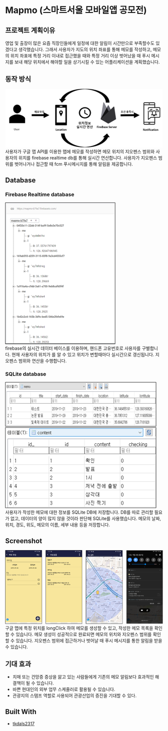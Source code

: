 # Mapmo (스마트서울 모바일앱 공모전)

## 프로젝트 계획이유

영업 및 출장이 많은 요즘 직장인들에게 일정에 대한 알림이 시간만으로 부족할수도 있겠다고 생각했습니다. 그래서 사용자가 지도의 위치 좌표를 통해 메모를 작성하고, 메모의 위치 좌표에 특정 거리 이내로 접근했을 때와 특정 거리 이상 벗어났을 때 푸시 메시지를 보내 해당 위치에서 해야할 일을 상기시킬 수 있는 어플리케이션을 계획했습니다.

## 동작 방식
![알고리즘](./img/algorithm.png)
사용자가 구글 맵 API를 이용한 맵에 메모를 작성하면 메모 위치의 지오펜스 범위와 사용자의 위치를 firebase realtime db를 통해 실시간 연산합니다. 사용자가 지오펜스 범위를 벗어나거나 접근할 때 fcm 푸시메시지를 통해 알림을 제공합니다.

## Database
### Firebase Realtime database
![db](./img/db1.png)
<br/>
firebase의 실시간 데이터 베이스를 이용하며, 핸드폰 고유번호로 사용자를 구별합니다. 현재 사용자의 위치가 를 알 수 있고 위치가 변할때마다 실시간으로 갱신됩니다.
지오펜스 범위와 연산을 수행합니다. 
### SQLite database
![db](./img/db2.png)
<br/>
![db](./img/db3.png)
<br/>
사용자가 작성한 메모에 대한 정보를 SQLite DB에 저장합니다. DB를 따로 관리할 필요가 없고, 데이터의 양이 많지 않을 것이라 판단해 SQLite를 사용했습니다.
메모의 날짜, 위치, 경도, 위도, 메모의 이름, 세부 내용 등을 저장합니다.
## Screenshot
![ss](./img/ss1.png)
<br/>
구글 맵에 특정 위치를 longClick 하여 메모를 생성할 수 있고, 작성한 메모 목록을 확인할 수 있습니다.
메모 생성이 성공적으로 완료되면 메모의 위치와 지오펜스 범위를 확인할 수 있습니다. 지오펜스 범위에 접근하거나 벗어날 때 푸시 메시지를 통한 알림을 받을 수 있습니다.
## 기대 효과
* 치매 또는 건망증 증상을 앓고 있는 사람들에게 기존의 메모 알림보다 효과적인 해결책이 될 수 있습니다.
* 바쁜 현대인의 외부 업무 스케줄러로 활용될 수 있습니다.
* 관광지의 스탬프 역할로 사용되어 관광산업의 증진을 기대할 수 있다.
## Built With
* [tkdals2317](https://github.com/tkdals2317)
